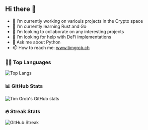 ## Hi there 👋

- 🔭 I’m currently working on variouis projects in the Crypto space
- 🌱 I’m currently learning Rust and Go
- 👯 I’m looking to collaborate on any interesting projects
- 🤔 I’m looking for help with DeFi implementations
- 💬 Ask me about Python
- 📫 How to reach me: www.timgrob.ch

### 🧑‍💻 Top Languages

![Top Langs](https://github-readme-stats.vercel.app/api/top-langs/?username=timgrob&layout=compact&theme=tokyonight)


### 📊 GitHub Stats

![Tim Grob's GitHub stats](https://github-readme-stats.vercel.app/api?username=timgrob&show_icons=true&theme=tokyonight)


### 🔥 Streak Stats

![GitHub Streak](https://streak-stats.demolab.com/?user=timgrob&theme=tokyonight)


<!--
**timgrob/timgrob** is a ✨ _special_ ✨ repository because its `README.md` (this file) appears on your GitHub profile.

Here are some ideas to get you started:

- 🔭 I’m currently working on ...
- 🌱 I’m currently learning ...
- 👯 I’m looking to collaborate on ...
- 🤔 I’m looking for help with ...
- 💬 Ask me about ...
- 📫 How to reach me: ...
- 😄 Pronouns: ...
- ⚡ Fun fact: ...
-->

